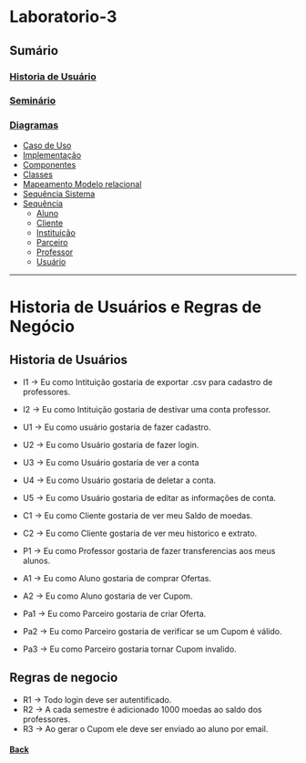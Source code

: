 # Laboratorio-3

## Sumário
### [Historia de Usuário](#historia-de-usuários-e-regras-de-negócio)
### [Seminário](./seminario/seminario.md/#seminário-net)
### [Diagramas](./docs/docs.md/#diagramas)
- [Caso de Uso](./docs/docs.md/#diagrama-de-caso-de-uso)
- [Implementação](./docs/docs.md/#diagrama-de-implementação)
- [Componentes](./docs/docs.md/#diagrama-de-componentes)
- [Classes](./docs/docs.md/#diagrama-de-classes)
- [Mapeamento Modelo relacional](./docs/docs.md/#modelo-relacional)
- [Sequência Sistema](./docs/docs.md/#diagramas-de-sequência-sistema)
- [Sequência](./docs/docs.md/#diagramas-de-sequência)
    - [Aluno](./docs/docs.md/#aluno)
    - [Cliente](./docs/docs.md/#cliente)
    - [Instituição](./docs/docs.md/#instituição)
    - [Parceiro](./docs/docs.md/#parceiro)
    - [Professor](./docs/docs.md/#professor)
    - [Usuário](./docs/docs.md/#|Usuário)


---

# Historia de Usuários e Regras de Negócio

## Historia de Usuários
- I1 -> Eu como Intituição gostaria de exportar .csv para cadastro de professores.
- I2 -> Eu como Intituição gostaria de destivar uma conta professor.

- U1 -> Eu como usuário gostaria de fazer cadastro.
- U2 -> Eu como Usuário gostaria de fazer login.
- U3 -> Eu como Usuário gostaria de ver a conta
- U4 -> Eu como Usuário gostaria de deletar a conta.
- U5 -> Eu como Usuário gostaria de editar as informações de conta.

- C1 -> Eu como Cliente gostaria de ver meu Saldo de moedas.
- C2 -> Eu como Cliente gostaria de ver meu historico e extrato.

- P1 -> Eu como Professor gostaria de fazer transferencias aos meus alunos.

- A1 -> Eu como Aluno gostaria de comprar Ofertas.
- A2 -> Eu como Aluno gostaria de ver Cupom.

- Pa1 -> Eu como Parceiro gostaria de criar Oferta.
- Pa2 -> Eu como Parceiro gostaria de verificar se um Cupom é válido.
- Pa3 -> Eu como Parceiro gostaria tornar Cupom invalido.

## Regras de negocio
- R1 -> Todo login deve ser autentificado.
- R2 -> A cada semestre é adicionado 1000 moedas ao saldo dos professores. 
- R3 -> Ao gerar o Cupom ele deve ser enviado ao aluno por email.

#### [Back](#sumário)